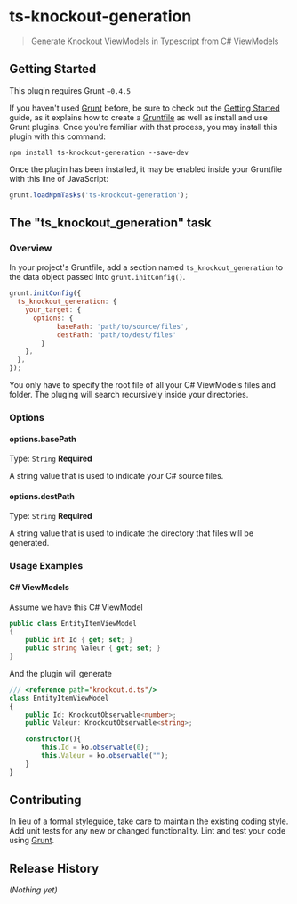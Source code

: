 # ts-knockout-generation

> Generate Knockout ViewModels in Typescript from C# ViewModels

## Getting Started
This plugin requires Grunt `~0.4.5`

If you haven't used [Grunt](http://gruntjs.com/) before, be sure to check out the [Getting Started](http://gruntjs.com/getting-started) guide, as it explains how to create a [Gruntfile](http://gruntjs.com/sample-gruntfile) as well as install and use Grunt plugins. Once you're familiar with that process, you may install this plugin with this command:

```shell
npm install ts-knockout-generation --save-dev
```

Once the plugin has been installed, it may be enabled inside your Gruntfile with this line of JavaScript:

```js
grunt.loadNpmTasks('ts-knockout-generation');
```

## The "ts_knockout_generation" task

### Overview
In your project's Gruntfile, add a section named `ts_knockout_generation` to the data object passed into `grunt.initConfig()`.

```js
grunt.initConfig({
  ts_knockout_generation: {
    your_target: {
      options: {
			basePath: 'path/to/source/files',
			destPath: 'path/to/dest/files'
		}
    },
  },
});
```

You only have to specify the root file of all your C# ViewModels files and folder. The pluging will search recursively inside your directories.

### Options

#### options.basePath
Type: `String`
**Required**

A string value that is used to indicate your C# source files.

#### options.destPath
Type: `String`
**Required**

A string value that is used to indicate the directory that files will be generated.

### Usage Examples

#### C# ViewModels

Assume we have this C# ViewModel

```csharp
public class EntityItemViewModel
{
	public int Id { get; set; }
	public string Valeur { get; set; }
}
```

And the plugin will generate

```ts
/// <reference path="knockout.d.ts"/>
class EntityItemViewModel
{
    public Id: KnockoutObservable<number>;
    public Valeur: KnockoutObservable<string>;

    constructor(){
        this.Id = ko.observable(0);
        this.Valeur = ko.observable("");
    }
}
```

## Contributing
In lieu of a formal styleguide, take care to maintain the existing coding style. Add unit tests for any new or changed functionality. Lint and test your code using [Grunt](http://gruntjs.com/).

## Release History
_(Nothing yet)_
